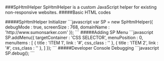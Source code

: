 ###SpHtmlHelper
SpHtmlHelper is a custom JavaScript helper for existing non-responsive websites.
#####Basic HTML codes
<!DOCTYPE html>
<html>
<head>
	<title>SP HTML Helper</title>
	<meta charset="utf-8" />
	<link rel="stylesheet" type="text/css" href="dist/css/sp-html-helper.css">
</head>
<body>
	<div id="SpHtmlHelperMenu"></div>
	<script type="text/javascript" src="dist/js/sp-html-helper.js"></script>
	<script type="text/javascript" src="dist/js/sp-html-helper-config.js"></script>
</body>
</html>
#####SpHtmlHelper Initializer
```javascript
var SP = new SpHtmlHelper({
	debugMode 	: true,
	screenSize 	: 768,
	domainName 	: 'http://www.sumonsarker.com'
});
```
#####Adding SP Menu
```javascript
SP.addMenu({
	targetContainer : 'CSS SELECTOR',
	menuPosition 	: 0,
	menuItems 		: [
		{
			title 		: 'ITEM 1',
			link 		: '#',
			css_class 	: ''
		},
		{
			title 		: 'ITEM 2',
			link 		: '#',
			css_class 	: ''
		},
	]
});
```
#####Developer Console Debugging
```javascript
SP.debug();
```